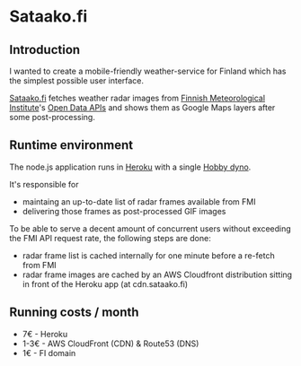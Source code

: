 Sataako.fi
==========

Introduction
------------
I wanted to create a mobile-friendly weather-service for Finland which has the simplest possible user interface.

[Sataako.fi](http://www.sataako.fi) fetches weather radar images from [Finnish Meteorological Institute](http://en.ilmatieteenlaitos.fi)'s [Open Data APIs](http://en.ilmatieteenlaitos.fi/open-data-manual) and shows them as Google Maps layers after some post-processing.


Runtime environment
-------------------
The node.js application runs in [Heroku](http://heroku.com) with a single [Hobby dyno](https://devcenter.heroku.com/articles/dyno-types).

It's responsible for

* maintaing an up-to-date list of radar frames available from FMI
* delivering those frames as post-processed GIF images

To be able to serve a decent amount of concurrent users without exceeding the FMI API request rate, the following steps are done:

* radar frame list is cached internally for one minute before a re-fetch from FMI
* radar frame images are cached by an AWS Cloudfront distribution sitting in front of the Heroku app (at cdn.sataako.fi)

Running costs / month
---------------------

* 7€ - Heroku
* 1-3€ - AWS CloudFront (CDN) & Route53 (DNS)
* 1€ - FI domain
